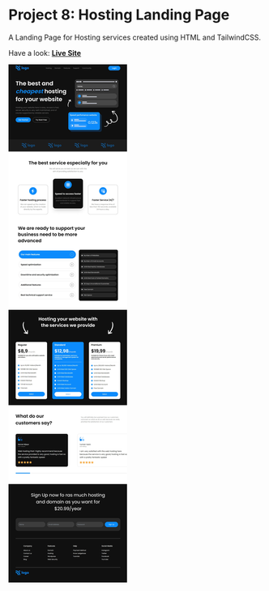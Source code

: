 # Project 8: Hosting Landing Page

A Landing Page for Hosting services created using HTML and TailwindCSS.

Have a look: [**Live Site**](https://hosting-landing-page-project.netlify.app)

![output](./HostingLandingPage-output.jpeg)
